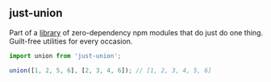 ## just-union

Part of a [library](../../../../) of zero-dependency npm modules that do just do one thing.  
Guilt-free utilities for every occasion.

```js
import union from 'just-union';

union([1, 2, 5, 6], [2, 3, 4, 6]); // [1, 2, 3, 4, 5, 6]
```
